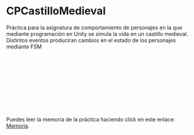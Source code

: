 # CPCastilloMedieval
Práctica para la asignatura de comportamiento de personajes en la que mediante programación en Unity se simula la vida en un castillo medieval. Distintos eventos produciran cambios en el estado de los personajes mediante FSM

<object data="https://github.com/jpguirado/CPCastilloMedieval/blob/master/CP1819_Grupo9_Memoria.pdf" type="application/pdf" width="700px" height="700px">
    <embed src="https://github.com/jpguirado/CPCastilloMedieval/blob/master/CP1819_Grupo9_Memoria.pdf">
        <p>Puedes leer la memoria de la práctica haciendo click en este enlace: <a href="hhttps://github.com/jpguirado/CPCastilloMedieval/blob/master/CP1819_Grupo9_Memoria.pdf">Memoria</a>.</p>
    </embed>
</object>
